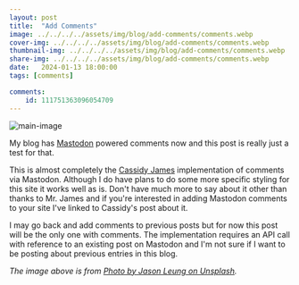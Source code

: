 ```yaml
---
layout: post
title:  "Add Comments"
image: ../../../../assets/img/blog/add-comments/comments.webp
cover-img: ../../../../assets/img/blog/add-comments/comments.webp
thumbnail-img: ../../../../assets/img/blog/add-comments/comments.webp
share-img: ../../../../assets/img/blog/add-comments/comments.webp
date:   2024-01-13 18:00:00
tags: [comments]

comments:
    id: 111751363096054709
---
```


![main-image]

My blog has [Mastodon] powered comments now and this post is really just a test for that.

<!--more-->

This is almost completely the [Cassidy James] implementation of comments via Mastodon. Although I do have plans to do some more specific styling for this site it works well as is. Don't have much more to say about it other than thanks to Mr. James and if you're interested in adding Mastodon comments to your site I've linked to Cassidy's post about it.

I may go back and add comments to previous posts but for now this post will be the only one with comments. The implementation requires an API call with reference to an existing post on Mastodon and I'm not sure if I want to be posting about previous entries in this blog.

*The image above is from [Photo by Jason Leung on Unsplash].*

[Photo by Jason Leung on Unsplash]:  https://unsplash.com/@ninjason
[Mastodon]: https://joinmastodon.org/
[main-image]: ../../../../assets/img/blog/add-comments/comments.webp "Comments"
[Cassidy James]: https://cassidyjames.com/blog/fediverse-blog-comments-mastodon/